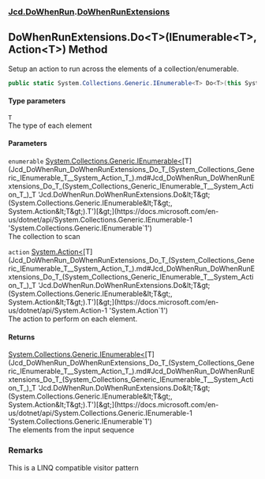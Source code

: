 ### [Jcd.DoWhenRun](Jcd_DoWhenRun.md 'Jcd.DoWhenRun').[DoWhenRunExtensions](Jcd_DoWhenRun_DoWhenRunExtensions.md 'Jcd.DoWhenRun.DoWhenRunExtensions')
## DoWhenRunExtensions.Do&lt;T&gt;(IEnumerable&lt;T&gt;, Action&lt;T&gt;) Method
Setup an action to run across the elements of a collection/enumerable.  
```csharp
public static System.Collections.Generic.IEnumerable<T> Do<T>(this System.Collections.Generic.IEnumerable<T> enumerable, System.Action<T> action);
```
#### Type parameters
<a name='Jcd_DoWhenRun_DoWhenRunExtensions_Do_T_(System_Collections_Generic_IEnumerable_T__System_Action_T_)_T'></a>
`T`  
The type of each element
  
#### Parameters
<a name='Jcd_DoWhenRun_DoWhenRunExtensions_Do_T_(System_Collections_Generic_IEnumerable_T__System_Action_T_)_enumerable'></a>
`enumerable` [System.Collections.Generic.IEnumerable&lt;](https://docs.microsoft.com/en-us/dotnet/api/System.Collections.Generic.IEnumerable-1 'System.Collections.Generic.IEnumerable`1')[T](Jcd_DoWhenRun_DoWhenRunExtensions_Do_T_(System_Collections_Generic_IEnumerable_T__System_Action_T_).md#Jcd_DoWhenRun_DoWhenRunExtensions_Do_T_(System_Collections_Generic_IEnumerable_T__System_Action_T_)_T 'Jcd.DoWhenRun.DoWhenRunExtensions.Do&lt;T&gt;(System.Collections.Generic.IEnumerable&lt;T&gt;, System.Action&lt;T&gt;).T')[&gt;](https://docs.microsoft.com/en-us/dotnet/api/System.Collections.Generic.IEnumerable-1 'System.Collections.Generic.IEnumerable`1')  
The collection to scan
  
<a name='Jcd_DoWhenRun_DoWhenRunExtensions_Do_T_(System_Collections_Generic_IEnumerable_T__System_Action_T_)_action'></a>
`action` [System.Action&lt;](https://docs.microsoft.com/en-us/dotnet/api/System.Action-1 'System.Action`1')[T](Jcd_DoWhenRun_DoWhenRunExtensions_Do_T_(System_Collections_Generic_IEnumerable_T__System_Action_T_).md#Jcd_DoWhenRun_DoWhenRunExtensions_Do_T_(System_Collections_Generic_IEnumerable_T__System_Action_T_)_T 'Jcd.DoWhenRun.DoWhenRunExtensions.Do&lt;T&gt;(System.Collections.Generic.IEnumerable&lt;T&gt;, System.Action&lt;T&gt;).T')[&gt;](https://docs.microsoft.com/en-us/dotnet/api/System.Action-1 'System.Action`1')  
The action to perform on each element.
  
#### Returns
[System.Collections.Generic.IEnumerable&lt;](https://docs.microsoft.com/en-us/dotnet/api/System.Collections.Generic.IEnumerable-1 'System.Collections.Generic.IEnumerable`1')[T](Jcd_DoWhenRun_DoWhenRunExtensions_Do_T_(System_Collections_Generic_IEnumerable_T__System_Action_T_).md#Jcd_DoWhenRun_DoWhenRunExtensions_Do_T_(System_Collections_Generic_IEnumerable_T__System_Action_T_)_T 'Jcd.DoWhenRun.DoWhenRunExtensions.Do&lt;T&gt;(System.Collections.Generic.IEnumerable&lt;T&gt;, System.Action&lt;T&gt;).T')[&gt;](https://docs.microsoft.com/en-us/dotnet/api/System.Collections.Generic.IEnumerable-1 'System.Collections.Generic.IEnumerable`1')  
The elements from the input sequence
### Remarks
This is a LINQ compatible visitor pattern
